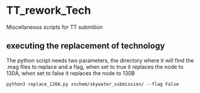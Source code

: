 # TT_rework_Tech
Miscellaneous scripts for TT submition

## executing the replacement of technology
The python script needs two parameters, the directory where it will find the .mag files to replace and a flag, when set to true it replaces the node to 130A, when set to false it replaces the node to 130B
```shell
python3 replace_120A.py xschem/skywater_submission/ --flag False 
```
